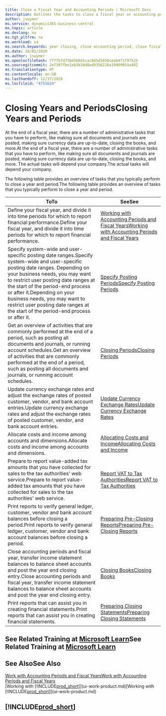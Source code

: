 ```yaml
---
title: Close a Fiscal Year and Accounting Periods | Microsoft Docs
description: Outlines the tasks to close a fiscal year or accounting period, for example, making sure documents and journals are posted and verifying bank balances.
author: jswymer
ms.service: dynamics365-business-central
ms.topic: article
ms.devlang: na
ms.tgt_pltfrm: na
ms.workload: na
ms.search.keywords: year closing, close accounting period, close fiscal year, bank account detailed trial balance
ms.date: 10/01/2020
ms.author: jswymer
ms.openlocfilehash: 7f7fbfd75665b6d1cac845d1658ceab471f97525
ms.sourcegitcommit: 2e7307fbe1eb3b34d0ad9356226a19409054a402
ms.translationtype: HT
ms.contentlocale: en-GB
ms.lasthandoff: 12/17/2020
ms.locfileid: "4755624"
---
```

# <a name="closing-years-and-periods"></a><span data-ttu-id="9bdc0-103">Closing Years and Periods</span><span class="sxs-lookup"><span data-stu-id="9bdc0-103">Closing Years and Periods</span></span>

<span data-ttu-id="9bdc0-104">At the end of a fiscal year, there are a number of administrative tasks that you have to perform, like making sure all documents and journals are posted, making sure currency data are up-to-date, closing the books, and more.</span><span class="sxs-lookup"><span data-stu-id="9bdc0-104">At the end of a fiscal year, there are a number of administrative tasks that you have to perform, like making sure all documents and journals are posted, making sure currency data are up-to-date, closing the books, and more.</span></span> <span data-ttu-id="9bdc0-105">The actual tasks will depend your company.</span><span class="sxs-lookup"><span data-stu-id="9bdc0-105">The actual tasks will depend your company.</span></span>

<span data-ttu-id="9bdc0-106">The following table provides an overview of tasks that you typically perform to close a year and period.</span><span class="sxs-lookup"><span data-stu-id="9bdc0-106">The following table provides an overview of tasks that you typically perform to close a year and period.</span></span>

| <span data-ttu-id="9bdc0-107">To</span><span class="sxs-lookup"><span data-stu-id="9bdc0-107">To</span></span> | <span data-ttu-id="9bdc0-108">See</span><span class="sxs-lookup"><span data-stu-id="9bdc0-108">See</span></span> |
| --- | --- |
| <span data-ttu-id="9bdc0-109">Define your fiscal year, and divide it into time periods for which to report financial performance.</span><span class="sxs-lookup"><span data-stu-id="9bdc0-109">Define your fiscal year, and divide it into time periods for which to report financial performance.</span></span> | [<span data-ttu-id="9bdc0-110">Working with Accounting Periods and Fiscal Years</span><span class="sxs-lookup"><span data-stu-id="9bdc0-110">Working with Accounting Periods and Fiscal Years</span></span>](finance-accounting-periods-and-fiscal-years.md)|
| <span data-ttu-id="9bdc0-111">Specify system-wide and user-specific posting date ranges.</span><span class="sxs-lookup"><span data-stu-id="9bdc0-111">Specify system-wide and user-specific posting date ranges.</span></span> <span data-ttu-id="9bdc0-112">Depending on your business needs, you may want to restrict user posting date ranges at the start of the period-end process or after it.</span><span class="sxs-lookup"><span data-stu-id="9bdc0-112">Depending on your business needs, you may want to restrict user posting date ranges at the start of the period-end process or after it.</span></span> |[<span data-ttu-id="9bdc0-113">Specify Posting Periods</span><span class="sxs-lookup"><span data-stu-id="9bdc0-113">Specify Posting Periods</span></span>](finance-how-specify-posting-periods.md) |
| <span data-ttu-id="9bdc0-114">Get an overview of activities that are commonly performed at the end of a period, such as posting all documents and journals, or running account schedules.</span><span class="sxs-lookup"><span data-stu-id="9bdc0-114">Get an overview of activities that are commonly performed at the end of a period, such as posting all documents and journals, or running account schedules.</span></span> |[<span data-ttu-id="9bdc0-115">Closing Periods</span><span class="sxs-lookup"><span data-stu-id="9bdc0-115">Closing Periods</span></span>](year-how-complete-period-end-processes.md) |
| <span data-ttu-id="9bdc0-116">Update currency exchange rates and adjust the exchange rates of posted customer, vendor, and bank account entries.</span><span class="sxs-lookup"><span data-stu-id="9bdc0-116">Update currency exchange rates and adjust the exchange rates of posted customer, vendor, and bank account entries.</span></span> |[<span data-ttu-id="9bdc0-117">Update Currency Exchange Rates</span><span class="sxs-lookup"><span data-stu-id="9bdc0-117">Update Currency Exchange Rates</span></span>](finance-how-update-currencies.md) |
| <span data-ttu-id="9bdc0-118">Allocate costs and income among accounts and dimensions.</span><span class="sxs-lookup"><span data-stu-id="9bdc0-118">Allocate costs and income among accounts and dimensions.</span></span> |[<span data-ttu-id="9bdc0-119">Allocating Costs and Income</span><span class="sxs-lookup"><span data-stu-id="9bdc0-119">Allocating Costs and Income</span></span>](year-allocate-costs-income.md) |
| <span data-ttu-id="9bdc0-120">Prepare to report value-added tax amounts that you have collected for sales to the tax authorities' web service.</span><span class="sxs-lookup"><span data-stu-id="9bdc0-120">Prepare to report value-added tax amounts that you have collected for sales to the tax authorities' web service.</span></span> |[<span data-ttu-id="9bdc0-121">Report VAT to Tax Authorities</span><span class="sxs-lookup"><span data-stu-id="9bdc0-121">Report VAT to Tax Authorities</span></span>](finance-how-report-vat.md)|
| <span data-ttu-id="9bdc0-122">Print reports to verify general ledger, customer, vendor and bank account balances before closing a period.</span><span class="sxs-lookup"><span data-stu-id="9bdc0-122">Print reports to verify general ledger, customer, vendor and bank account balances before closing a period.</span></span> |[<span data-ttu-id="9bdc0-123">Preparing Pre-Closing Reports</span><span class="sxs-lookup"><span data-stu-id="9bdc0-123">Preparing Pre-Closing Reports</span></span>](year-prepare-preclose-reports.md) |
| <span data-ttu-id="9bdc0-124">Close accounting periods and fiscal year, transfer income statement balances to balance sheet accounts and post the year end closing entry.</span><span class="sxs-lookup"><span data-stu-id="9bdc0-124">Close accounting periods and fiscal year, transfer income statement balances to balance sheet accounts and post the year end closing entry.</span></span> |[<span data-ttu-id="9bdc0-125">Closing Books</span><span class="sxs-lookup"><span data-stu-id="9bdc0-125">Closing Books</span></span>](year-close-books.md) |
| <span data-ttu-id="9bdc0-126">Print reports that can assist you in creating financial statements.</span><span class="sxs-lookup"><span data-stu-id="9bdc0-126">Print reports that can assist you in creating financial statements.</span></span> |[<span data-ttu-id="9bdc0-127">Preparing Closing Statements</span><span class="sxs-lookup"><span data-stu-id="9bdc0-127">Preparing Closing Statements</span></span>](year-prepare-close-statement.md) |

## <a name="see-related-training-at-microsoft-learn"></a><span data-ttu-id="9bdc0-128">See Related Training at [Microsoft Learn](/learn/modules/close-fiscal-year-dynamics-365-business-central/index)</span><span class="sxs-lookup"><span data-stu-id="9bdc0-128">See Related Training at [Microsoft Learn](/learn/modules/close-fiscal-year-dynamics-365-business-central/index)</span></span>

## <a name="see-also"></a><span data-ttu-id="9bdc0-129">See Also</span><span class="sxs-lookup"><span data-stu-id="9bdc0-129">See Also</span></span>

[<span data-ttu-id="9bdc0-130">Work with Accounting Periods and Fiscal Years</span><span class="sxs-lookup"><span data-stu-id="9bdc0-130">Work with Accounting Periods and Fiscal Years</span></span>](finance-accounting-periods-and-fiscal-years.md)  
<span data-ttu-id="9bdc0-131">[Working with [!INCLUDE[prod_short](includes/prod_short.md)]](ui-work-product.md)</span><span class="sxs-lookup"><span data-stu-id="9bdc0-131">[Working with [!INCLUDE[prod_short](includes/prod_short.md)]](ui-work-product.md)</span></span>

## [!INCLUDE[prod_short](includes/free_trial_md.md)]  
